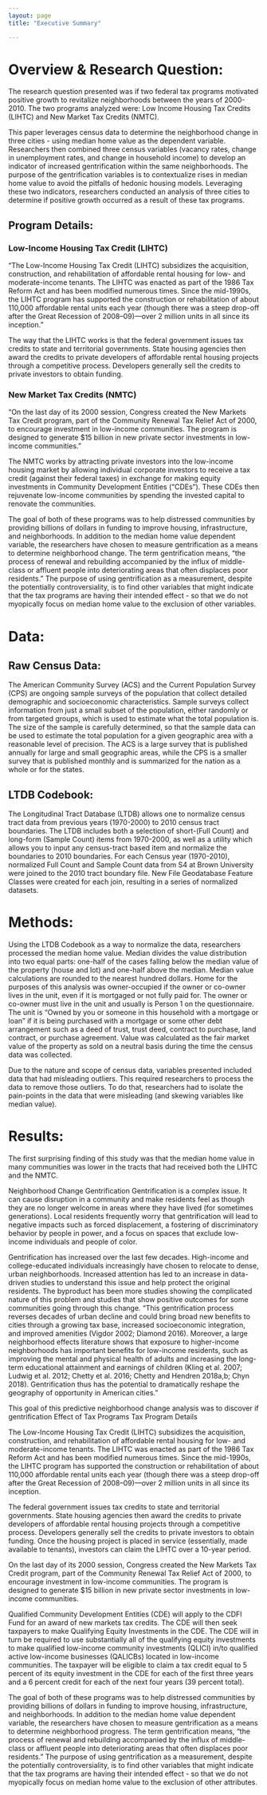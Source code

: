 ```yaml
---
layout: page
title: "Executive Summary"

---
```


# Overview & Research Question:
The research question presented was if two federal tax programs motivated positive growth to revitalize neighborhoods between the years of 2000-2010.  The two programs analyzed were: Low Income Housing Tax Credits (LIHTC) and New Market Tax Credits (NMTC).

This paper leverages census data to determine the neighborhood change in three cities - using median home value as the dependent variable.  Researchers then combined three census variables (vacancy rates, change in unemployment rates, and change in household income) to develop an indicator of increased gentrification within the same neighborhoods.  The purpose of the gentrification variables is to contextualize rises in median home value to avoid the pitfalls of hedonic housing models.  Leveraging these two indicators, researchers conducted an analysis of three cities to determine if positive growth occurred as a result of these tax programs.  

## Program Details:
### Low-Income Housing Tax Credit (LIHTC)
“The Low-Income Housing Tax Credit (LIHTC) subsidizes the acquisition, construction, and rehabilitation of affordable rental housing for low- and moderate-income tenants. The LIHTC was enacted as part of the 1986 Tax Reform Act and has been modified numerous times. Since the mid-1990s, the LIHTC program has supported the construction or rehabilitation of about 110,000 affordable rental units each year (though there was a steep drop-off after the Great Recession of 2008–09)—over 2 million units in all since its inception.”

The way that the LIHTC works is that the federal government issues tax credits to state and territorial governments. State housing agencies then award the credits to private developers of affordable rental housing projects through a competitive process. Developers generally sell the credits to private investors to obtain funding.  

### New Market Tax Credits (NMTC)
“On the last day of its 2000 session, Congress created the New Markets Tax Credit program, part of the Community Renewal Tax Relief Act of 2000, to encourage investment in low-income communities. The program is designed to generate $15 billion in new private sector investments in low-income communities.”

The NMTC works by attracting private investors into the low-income housing market by allowing individual corporate investors to receive a tax credit (against their federal taxes) in exchange for making equity investments in Community Development Entities (“CDEs”).  These CDEs then rejuvenate low-income communities by spending the invested capital to renovate the communities.   

The goal of both of these programs was to help distressed communities by providing billions of dollars in funding to improve housing, infrastructure, and neighborhoods.  In addition to the median home value dependent variable, the researchers have chosen to measure gentrification as a means to determine neighborhood change.  The term gentrification means, “the process of renewal and rebuilding accompanied by the influx of middle-class or affluent people into deteriorating areas that often displaces poor residents.”  The purpose of using gentrification as a measurement, despite the potentially controversiality, is to find other variables that might indicate that the tax programs are having their intended effect - so that we do not myopically focus on median home value to the exclusion of other variables.

# Data:
## Raw Census Data:
The American Community Survey (ACS) and the Current Population Survey (CPS) are ongoing sample surveys of the population that collect detailed demographic and socioeconomic characteristics. Sample surveys collect information from just a small subset of the population, either randomly or from targeted groups, which is used to estimate what the total population is. The size of the sample is carefully determined, so that the sample data can be used to estimate the total population for a given geographic area with a reasonable level of precision. The ACS is a large survey that is published annually for large and small geographic areas, while the CPS is a smaller survey that is published monthly and is summarized for the nation as a whole or for the states.

## LTDB Codebook:
The Longitudinal Tract Database (LTDB) allows one to normalize census tract data from previous years (1970-2000) to 2010 census tract boundaries. The LTDB includes both a selection of short-(Full Count) and long-form (Sample Count) items from 1970-2000, as well as a utility which allows you to input any census-tract based item and normalize the boundaries to 2010 boundaries.  For each Census year (1970-2010), normalized Full Count and Sample Count data from S4 at Brown University were joined to the 2010 tract boundary file.  New File Geodatabase Feature Classes were created for each join, resulting in a series of normalized datasets.

# Methods:
Using the LTDB Codebook as a way to normalize the data, researchers processed the median home value.  Median divides the value distribution into two equal parts: one-half of the cases falling below the median value of the property (house and lot) and one-half above the median. Median value calculations are rounded to the nearest hundred dollars. Home for the purposes of this analysis was owner-occupied if the owner or co-owner lives in the unit, even if it is mortgaged or not fully paid for. The owner or co-owner must live in the unit and usually is Person 1 on the questionnaire. The unit is “Owned by you or someone in this household with a mortgage or loan” if it is being purchased with a mortgage or some other debt arrangement such as a deed of trust, trust deed, contract to purchase, land contract, or purchase agreement. Value was calculated as the fair market value of the property as sold on a neutral basis during the time the census data was collected.  

Due to the nature and scope of census data, variables presented included data that had misleading outliers.  This required researchers to process the data to remove those outliers.  To do that, researchers had to isolate the pain-points in the data that were misleading (and skewing variables like median value).  

# Results:
The first surprising finding of this study was that the median home value in many communities was lower in the tracts that had received both the LIHTC and the NMTC.  

Neighborhood Change
Gentrification
Gentrification is a complex issue.  It can cause disruption in a community and make residents feel as though they are no longer welcome in areas where they have lived (for sometimes generations).  Local residents frequently worry that gentrification will lead to negative impacts such as forced displacement, a fostering of discriminatory behavior by people in power, and a focus on spaces that exclude low-income individuals and people of color.

Gentrification has increased over the last few decades.  High-income and college-educated individuals increasingly have chosen to relocate to dense, urban neighborhoods.  Increased attention has led to an increase in data-driven studies to understand this issue and help protect the original residents. The byproduct has been more studies showing the complicated nature of this problem and studies that show positive outcomes for some communities going through this change.  “This gentrification process reverses decades of urban decline and could bring broad new benefits to cities through a growing tax base, increased socioeconomic integration, and improved amenities (Vigdor 2002; Diamond 2016). Moreover, a large neighborhood effects literature shows that exposure to higher-income neighborhoods has important benefits for low-income residents, such as improving the mental and physical health of adults and increasing the long-term educational attainment and earnings of children (Kling et al. 2007; Ludwig et al. 2012; Chetty et al. 2016; Chetty and Hendren 2018a,b; Chyn 2018). Gentrification thus has the potential to dramatically reshape the geography of opportunity in American cities.”
  
This goal of this predictive neighborhood change analysis was to discover if gentrification 
Effect of Tax Programs
Tax Program Details

The Low-Income Housing Tax Credit (LIHTC) subsidizes the acquisition, construction, and rehabilitation of affordable rental housing for low- and moderate-income tenants. The LIHTC was enacted as part of the 1986 Tax Reform Act and has been modified numerous times. Since the mid-1990s, the LIHTC program has supported the construction or rehabilitation of about 110,000 affordable rental units each year (though there was a steep drop-off after the Great Recession of 2008–09)—over 2 million units in all since its inception.

The federal government issues tax credits to state and territorial governments. State housing agencies then award the credits to private developers of affordable rental housing projects through a competitive process. Developers generally sell the credits to private investors to obtain funding. Once the housing project is placed in service (essentially, made available to tenants), investors can claim the LIHTC over a 10-year period.

On the last day of its 2000 session, Congress created the New Markets Tax Credit program, part of the Community Renewal Tax Relief Act of 2000, to encourage investment in low-income communities. The program is designed to generate $15 billion in new private sector investments in low-income communities.

Qualified Community Development Entities (CDE) will apply to the CDFI Fund for an award of new markets tax credits. The CDE will then seek taxpayers to make Qualifying Equity Investments in the CDE. The CDE will in turn be required to use substantially all of the qualifying equity investments to make qualified low-income community investments (QLICI) in/to qualified active low-income businesses (QALICBs) located in low-income communities. The taxpayer will be eligible to claim a tax credit equal to 5 percent of its equity investment in the CDE for each of the first three years and a 6 percent credit for each of the next four years (39 percent total).

The goal of both of these programs was to help distressed communities by providing billions of dollars in funding to improve housing, infrastructure, and neighborhoods.  In addition to the median home value dependent variable, the researchers have chosen to measure gentrification as a means to determine neighborhood progress.  The term gentrification means, “the process of renewal and rebuilding accompanied by the influx of middle-class or affluent people into deteriorating areas that often displaces poor residents.”  The purpose of using gentrification as a measurement, despite the potentially controversiality, is to find other variables that might indicate that the tax programs are having their intended effect - so that we do not myopically focus on median home value to the exclusion of other attributes.
